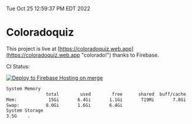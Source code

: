 Tue Oct 25 12:59:37 PM EDT 2022

# Coloradoquiz


This project is live at [https://coloradoquiz.web.app](https://coloradoquiz.web.app "colorado!") thanks to Firebase.

CI Status: 

[![Deploy to Firebase Hosting on merge](https://github.com/teamkushal/coloradoquiz/actions/workflows/firebase-hosting-merge.yml/badge.svg)](https://github.com/teamkushal/coloradoquiz/actions/workflows/firebase-hosting-merge.yml)

```bash
System Memory
               total        used        free      shared  buff/cache   available
Mem:            15Gi       6.4Gi       1.1Gi       719Mi       7.8Gi       7.8Gi
Swap:          8.0Gi       1.6Gi       6.4Gi
System Storage
3.5G	.
```
